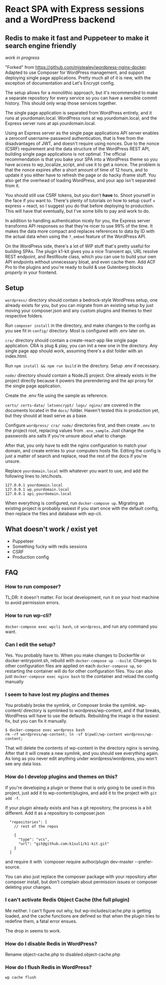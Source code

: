 # React SPA with Express sessions and a WordPress backend
## Redis to make it fast and Puppeteer to make it search engine friendly

_work in progress_

"Forked" from https://github.com/mjstealey/wordpress-nginx-docker. Adapted to use Composer for WordPress management, and support deploying single page applications. Pretty much all of it is new, with the exception of documentation and Let's Encrypt config.

The setup allows for a monolithic approach, but it's recommended to make a separate repository for every service so you can have a sensible commit history. This should only wrap those services together.

The single page application is separated from WordPress entirely, and it runs at yourdomain.local. WordPress runs at wp.yourdomain.local, and the Express server runs at api.yourdomain.local.

Using an Express server as the single page applications API server enables a zeroconf username-password authentication, that is free from the disadvantages of JWT, and doesn't require using nonces. Due to the nonce (CSRF) requirement and the data structure of the WordPress REST API, building single page applications is not optimal. The official recommendation is that you bake your SPA into a WordPress theme so you have access to wp_localize_script, and use it to get a nonce. The problem is that the nonce expires after a short amount of time of 12 hours, and to update it you either have to refresh the page or do hacky iframe stuff. You also get the overhead of loading WordPress, and your app isn't separated from it.

You should still use CSRF tokens, but you don't **have** to. Shoot yourself in the face if you want to. There's plenty of tutorials on how to setup csurf + express + react, so I suggest you do that before deploying to production. This will have that eventually, but I've some bills to pay and work to do.

In addition to handling authentication nicely for you, the Express server transforms API responses so that they're nicer to use 99% of the time. It makes the data more compact and replaces references to data by ID with the actual data when using the `?_embed` feature of the WordPress API.

On the WordPress side, there's a lot of WIP stuff that's pretty useful for building SPAs. The plugin k1-kit gives you a nice Transient api, URL resolve REST endpoint, and RestRoute class, which you can use to build your own API endpoints without unnecessary bloat, and even cache them. Add ACF Pro to the plugins and you're ready to build & use Gutenberg blocks *properly* in your frontend.

## Setup
`wordpress/` directory should contain a bedrock-style WordPress setup, one already exists for you, but you can migrate from an existing setup by just moving your composer.json and any custom plugins and themes to their respective folders.

Run `composer install` in the directory, and make changes to the config as you see fit in `config/` directory. Most is configured with .env later on.

`cra/` directory should contain a create-react-app like single page application. CRA is plug & play, you can init a new one in the directory. Any single page app should work, assuming there's a dist folder with an index.html.

Run `npm install && npm run build` in the directory. Setup .env if necessary.

`node/` directory should contain a NodeJS project. One already exists in the project directly because it powers the prerendering and the api proxy for the single page application.

Create the .env file using the sample as reference.

`certs/ certs-data/ letsencrypt/ logs/ nginx/` are covered in the documents located in the `docs/` folder. Haven't tested this in production yet, but they should at least serve as a base.

Configure `wordpress/ cra/ node/` directories first, and then create `.env` to the project root, replacing values from `.env_sample`. Just change the passwords ans salts if you're unsure about what to change.

After that, you only have to edit the nginx configuration to match your domain, and create entries to your computers hosts file. Editing the config is just a matter of search and replace, read the rest of the docs if you're unsure.

Replace `yourdomain.local` with whatever you want to use, and add the following lines to /etc/hosts.

```
127.0.0.1 yourdomain.local
127.0.0.1 wp.yourdomain.local
127.0.0.1 api.yourdomain.local
```

When everything is configured, run `docker-compose up`. Migrating an existing project is probably easiest if you start once with the default config, then replace the files and database with wp-cli.

## What doesn't work / exist yet
- Puppeteer
- Something fucky with redis sessions
- CSRF
- Production config

## FAQ

### How to run composer?
TL;DR: it doesn't matter. For local development, run it on your host machine to avoid permission errors.

### How to run wp-cli?
`docker-compose exec wpcli bash`, `cd wordpress`, and run any command you want.

### Can I edit the setup?
Yes. You probably have to. When you make changes to Dockerfile or docker-entrypoint.sh, rebuild with `docker-compose up --build`. Changes to other configuration files are applied on each `docker-compose up`, so restarting the container will do for other configuration files. You can also just `docker-compose exec nginx bash` to the container and reload the config manually

### I seem to have lost my plugins and themes
You probably broke the symlink, or Composer broke the symlink. wp-content/ directory is symlinked to wordpress/wp-content, and if that breaks, WordPress will have to use the defaults. Rebuilding the image is the easiest fix, but you can fix it manually.

```
$ docker-compose exec wordpress bash
rm -rf wordpress/wp-content; ln -sf $(pwd)/wp-content wordpress/wp-content;
```

That will delete the contents of wp-content in the directory nginx is serving. After that it will create a new symlink, and you should see everything again. As long as you never edit anything under wordpress/wordpress, you won't see any data loss.

### How do I develop plugins and themes on this?
If you're developing a plugin or theme that is only going to be used in this project, just add it to wp-content/plugins, and add it to the project with `git add -f`.

If your plugin already exists and has a git repository, the process is a bit different. Add it as a repository to composer.json
```
  "repositories": [
    // rest of the repos

    {
      "type": "vcs",
      "url": "git@github.com:k1sul1/k1-kit.git"
    }
  ]
```
and require it with `composer require author/plugin dev-master --prefer-source.

You can also just replace the composer package with your repository after composer install, but don't complain about permission issues or composer deleting your changes.

### I can't activate Redis Object Cache (the full plugin)
Me neither. I can't figure out why, but wp-includes/cache.php is getting loaded, and the cache functions are defined so that when the plugin tries to redefine them, a fatal error ensues.

The drop in seems to work.

### How do I disable Redis in WordPress?
Rename object-cache.php to disabled.object-cache.php

### How do I flush Redis in WordPress?
`wp cache flush`
